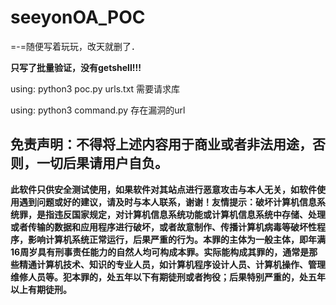 # seeyonOA_POC
=-=随便写着玩玩，改天就删了．


**只写了批量验证，没有getshell!!!**


using: python3 poc.py urls.txt
需要请求库

using: python3 command.py 存在漏洞的url




## 免责声明：不得将上述内容用于商业或者非法用途，否则，一切后果请用户自负。

**此软件只供安全测试使用，如果软件对其站点进行恶意攻击与本人无关，如软件使用遇到问题或好的建议，请及时与本人联系，谢谢！友情提示：破坏计算机信息系统罪，是指违反国家规定，对计算机信息系统功能或计算机信息系统中存储、处理或者传输的数据和应用程序进行破坏，或者故意制作、传播计算机病毒等破坏性程序，影响计算机系统正常运行，后果严重的行为。本罪的主体为一般主体，即年满16周岁具有刑事责任能力的自然人均可构成本罪。实际能构成其罪的，通常是那些精通计算机技术、知识的专业人员，如计算机程序设计人员、计算机操作、管理维修人员等。犯本罪的，处五年以下有期徒刑或者拘役；后果特别严重的，处五年以上有期徒刑。**
